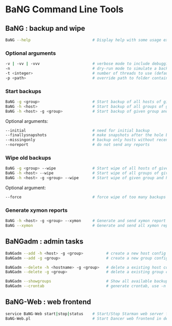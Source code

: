   BaNG Command Line Tools
===========================

 BaNG : backup and wipe
------------------------

```sh
BaNG --help                           # Display help with some usage examples
```

### Optional arguments

```sh
-v | -vv | -vvv                       # verbose mode to include debugging messages of level 1-3
-n                                    # dry-run mode to simulate a backup (implies verbose)
-t <integer>                          # number of threads to use (default: 1)
-p <path>                             # override path to folder containing etc/
```

### Start backups

```sh
BaNG -g <group>                       # Start backup of all hosts of given group (provided BulkAllow is set)
BaNG -h <host>                        # Start backup of all groups of given host (provided BulkAllow is set)
BaNG -h <host> -g <group>             # Start backup of given group and host
```

Optional arguments:

```sh
--initial                             # need for initial backup
--finallysnapshots                    # make snapshots after the hole backup stuff
--missingonly                         # backup only hosts without recent backup (e.g. machines that were offline during the night)
--noreport                            # do not send any reports
```

### Wipe old backups

```sh
BaNG -g <group> --wipe                # Start wipe of all hosts of given group (provided BulkAllow is set)
BaNG -h <host> --wipe                 # Start wipe of all groups of given host (provided BulkAllow is set)
BaNG -h <host> -g <group> --wipe      # Start wipe of given group and host
```

Optional argument:

```sh
--force                               # force wipe of too many backups (override auto_wipe_limit)
```

### Generate xymon reports

```sh
BaNG -h <host> -g <group> --xymon     # Generate and send xymon report (without making backups)
BaNG --xymon                          # Generate and send all xymon reports (without making backups)
```


 BaNGadm : admin tasks
-----------------------

```sh
BaNGadm --add -h <host> -g <group>          # create a new host config
BaNGadm --add -g <group>                    # create a new group config

BaNGadm --delete -h <hostname> -g <group>   # delete a existing host config
BaNGadm --delete -g <group>                 # delete a existing group config

BaNGadm --showgroups                        # Show all available backup groups
BaNGadm --crontab                           # generate crontab, use -n to show only the generated crontab
```


 BaNG-Web : web frontend
----------------------------

```sh
service BaNG-Web start|stop|status    # Start/Stop Starman web server for production environment
BaNG-Web.pl                           # Start Dancer web frontend in development mode on port 3000
```
